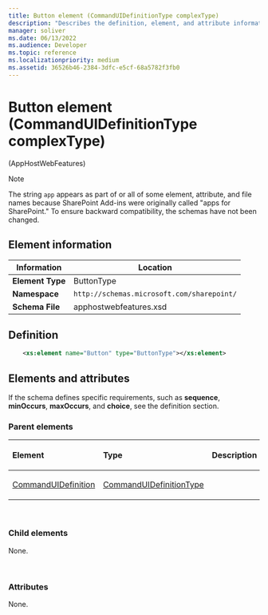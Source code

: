 ```yaml
---
title: Button element (CommandUIDefinitionType complexType)
description: "Describes the definition, element, and attribute information for Button element (CommandUIDefinitionType complexType)."
manager: soliver
ms.date: 06/13/2022
ms.audience: Developer
ms.topic: reference
ms.localizationpriority: medium
ms.assetid: 36526b46-2384-3dfc-e5cf-68a5782f3fb0
---
```


# Button element (CommandUIDefinitionType complexType)

(AppHostWebFeatures)

> [!NOTE]
> The string `app` appears as part of or all of some element, attribute, and file names because SharePoint Add-ins were originally called "apps for SharePoint." To ensure backward compatibility, the schemas have not been changed.

## Element information

| Information | Location |
|-------------|----------|
| **Element Type** | ButtonType |
| **Namespace** | `http://schemas.microsoft.com/sharepoint/` |
| **Schema File** | apphostwebfeatures.xsd |

## Definition

```XML
    <xs:element name="Button" type="ButtonType"></xs:element>
```

## Elements and attributes

If the schema defines specific requirements, such as **sequence**, **minOccurs**, **maxOccurs**, and **choice**, see the definition section.


### Parent elements

<table>
<colgroup>
<col width="33%" />
<col width="33%" />
<col width="33%" />
</colgroup>
<thead>
<tr class="header">
<th align="left"><p>Element</p></th>
<th align="left"><p>Type</p></th>
<th align="left"><p>Description</p></th>
</tr>
</thead>
<tbody>
<tr class="odd">
<td align="left"><p><a href="commanduidefinition-element-commanduidefinitionstype-complextypeapphostwebfeatur.md">CommandUIDefinition</a></p></td>
<td align="left"><p><a href="commanduidefinitiontype-complextype-apphostwebfeatures.md">CommandUIDefinitionType</a></p></td>
<td align="left"><p></p></td>
</tr>
</tbody>
</table>

<br/>

### Child elements

None.

<br/>

### Attributes

None.

<br/>
<br/>

